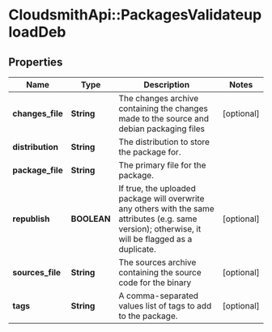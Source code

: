 # CloudsmithApi::PackagesValidateuploadDeb

## Properties
Name | Type | Description | Notes
------------ | ------------- | ------------- | -------------
**changes_file** | **String** | The changes archive containing the changes made to the source and debian packaging files | [optional] 
**distribution** | **String** | The distribution to store the package for. | 
**package_file** | **String** | The primary file for the package. | 
**republish** | **BOOLEAN** | If true, the uploaded package will overwrite any others with the same attributes (e.g. same version); otherwise, it will be flagged as a duplicate. | [optional] 
**sources_file** | **String** | The sources archive containing the source code for the binary | [optional] 
**tags** | **String** | A comma-separated values list of tags to add to the package. | [optional] 


